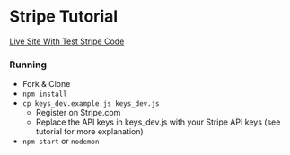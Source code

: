 # Stripe Tutorial

[Live Site With Test Stripe Code](https://quiet-coast-55853.herokuapp.com/)

### Running

* Fork & Clone
* `npm install`
* `cp keys_dev.example.js keys_dev.js`
  * Register on Stripe.com
  * Replace the API keys in keys_dev.js with your Stripe API keys (see tutorial for more explanation)
* `npm start` or `nodemon`
